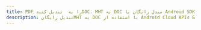 ---title: PDF را به  تبدیل کنیدDOC، MHT به DOC مبدل رایگان یا Android SDKdescription: تبدیل رایگانMHT به DOC با استفاده از Android Cloud APIs & SDK همچنین اسناد PDF را در Cloud ایجاد، ویرایش و رندر کنید.---